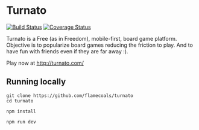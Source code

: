 # Turnato
[![Build Status](https://travis-ci.org/Felizardo/turnato.svg?branch=master)](https://travis-ci.org/Felizardo/turnato)
[![Coverage Status](https://coveralls.io/repos/github/Felizardo/turnato/badge.svg?branch=master)](https://coveralls.io/github/Felizardo/turnato?branch=master)

Turnato is a Free (as in Freedom), mobile-first, board game platform.
Objective is to popularize board games reducing the friction to play.
And to have fun with friends even if they are far away :).

Play now at http://turnato.com/

## Running locally

```
git clone https://github.com/flamecoals/turnato
cd turnato

npm install

npm run dev
```
